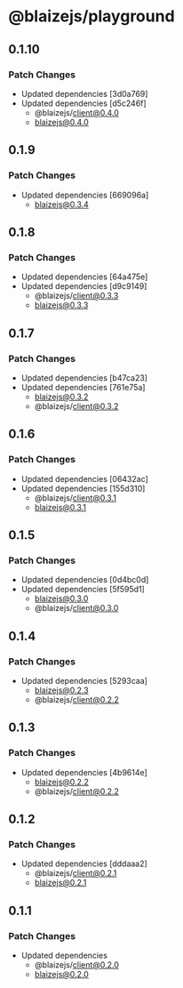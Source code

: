 # @blaizejs/playground

## 0.1.10

### Patch Changes

- Updated dependencies [3d0a769]
- Updated dependencies [d5c246f]
  - @blaizejs/client@0.4.0
  - blaizejs@0.4.0

## 0.1.9

### Patch Changes

- Updated dependencies [669096a]
  - blaizejs@0.3.4

## 0.1.8

### Patch Changes

- Updated dependencies [64a475e]
- Updated dependencies [d9c9149]
  - @blaizejs/client@0.3.3
  - blaizejs@0.3.3

## 0.1.7

### Patch Changes

- Updated dependencies [b47ca23]
- Updated dependencies [761e75a]
  - blaizejs@0.3.2
  - @blaizejs/client@0.3.2

## 0.1.6

### Patch Changes

- Updated dependencies [06432ac]
- Updated dependencies [155d310]
  - @blaizejs/client@0.3.1
  - blaizejs@0.3.1

## 0.1.5

### Patch Changes

- Updated dependencies [0d4bc0d]
- Updated dependencies [5f595d1]
  - blaizejs@0.3.0
  - @blaizejs/client@0.3.0

## 0.1.4

### Patch Changes

- Updated dependencies [5293caa]
  - blaizejs@0.2.3
  - @blaizejs/client@0.2.2

## 0.1.3

### Patch Changes

- Updated dependencies [4b9614e]
  - blaizejs@0.2.2
  - @blaizejs/client@0.2.2

## 0.1.2

### Patch Changes

- Updated dependencies [dddaaa2]
  - @blaizejs/client@0.2.1
  - blaizejs@0.2.1

## 0.1.1

### Patch Changes

- Updated dependencies
  - @blaizejs/client@0.2.0
  - blaizejs@0.2.0
